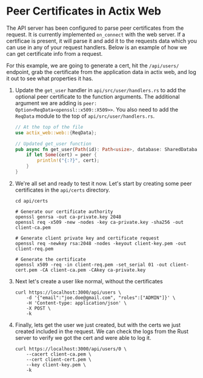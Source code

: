 # Peer Certificates in Actix Web

The API server has been configured to parse peer certificates from the request. It is currently implemented `on_connect` with the web server. If a certificae is present, it will parse it and add it to the requests data which you can use in any of your request handlers. Below is an example of how we can get certificate info from a request.

For this example, we are going to generate a cert, hit the `/api/users/` endpoint, grab the certificate from the application data in actix web, and log it out to see what properties it has.

1. Update the `get_user` handler in `api/src/user/handlers.rs` to add the optional peer certificate to the function arguments. The additional argument we are adding is `peer: Option<ReqData<openssl::x509::X509>>`. You also need to add the `ReqData` module to the top of `api/src/user/handlers.rs`.
    ```rust
    // At the top of the file
    use actix_web::web::{ReqData};

    // Updated get_user function
    pub async fn get_user(Path(id): Path<usize>, database: SharedDatabase, peer: Option<ReqData<openssl::x509::X509>>) -> Result<User, HttpResponse> {
        if let Some(cert) = peer {
            println!("{:?}", cert);
        }
    }
    ```

1. We're all set and ready to test it now. Let's start by creating some peer certificates in the `api/certs` directory.
    ```shell
    cd api/certs

    # Generate our certificate authority
    openssl genrsa -out ca-private.key 2048
    openssl req -x509 -new -nodes -key ca-private.key -sha256 -out client-ca.pem

    # Generate client private key and certificate request
    openssl req -newkey rsa:2048 -nodes -keyout client-key.pem -out client-req.pem

    # Generate the certificate
    openssl x509 -req -in client-req.pem -set_serial 01 -out client-cert.pem -CA client-ca.pem -CAkey ca-private.key
    ```

1. Next let's create a user like normal, without the certificates
    ```shell
    curl https://localhost:3000/api/users \
        -d '{"email":"joe.doe@gmail.com", "roles":["ADMIN"]}' \
        -H 'Content-type: application/json' \
        -X POST \
        -k
    ```

1. Finally, lets get the user we just created, but with the certs we just created included in the request. We can check the logs from the Rust server to verify we got the cert and were able to log it.
    ```shell
    curl https://localhost:3000/api/users/0 \
        --cacert client-ca.pem \
        --cert client-cert.pem \
        --key client-key.pem \
        -k
    ```
